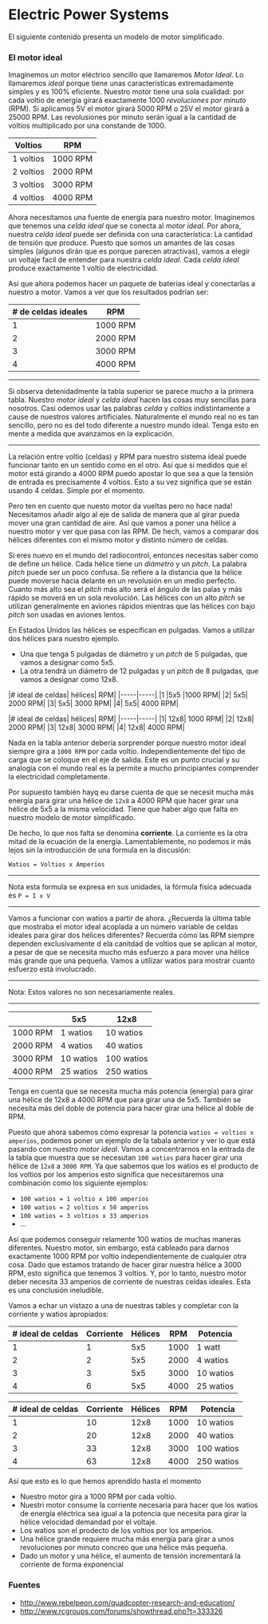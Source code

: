# Electric Power Systems
El siguiente contenido presenta un modelo de motor simplificado.

### El motor ideal
Imaginemos un motor eléctrico sencillo que llamaremos *Motor Ideal*. Lo llamaremos *ideal* porque tiene unas características extremadamente simples y es 100% eficiente. Nuestro motor tiene una sola cualidad: por cada voltio de energía girará exactamente 1000 *revoluciones por minuto* (RPM). Si aplicamos 5V el motor girará 5000 RPM o 25V el motor girará a 25000 RPM. Las revolusiones por minuto serán igual a la cantidad de voltios multiplicado por una constande de 1000.

|Voltios |	RPM|
|------|------------|
|1 voltios|	1000 RPM|
|2 voltios|	2000 RPM|
|3 voltios|	3000 RPM|
|4 voltios|	4000 RPM|

Ahora necesitamos una fuente de energía para nuestro motor. Imaginemos que tenemos una *celda ideal* que se conecta al *motor ideal*. Por ahora, nuestra *celda ideal* puede ser definida con una característica: La cantidad de tensión que produce. Puesto que somos un amantes de las cosas simples (algunos dirán que es porque parecen atractivas), vamos a elegir un voltaje facil de entender para nuestra *celda ideal*. Cada *celda ideal* produce exactamente 1 voltio de electricidad.

Así que ahora podemos hacer un paquete de baterías ideal y conectarlas a nuestro a motor. Vamos a ver que los resultados podrían ser:

| # de celdas ideales |	RPM |
|---------|--------|
| 1	| 1000 RPM |
| 2	|2000 RPM |
| 3 |3000 RPM |
| 4	|4000 RPM |

---

Si observa detenidadmente la tabla superior se parece mucho a la primera tabla. Nuestro *motor ideal* y *celda ideal* hacen las cosas muy sencillas para nosotros. Casi odemos usar las palabras *celda* y *coltios* indistintamente a cause de nuestros valores artificiales. Naturalmente el mundo real no es tan sencillo, pero no es del todo diferente a nuestro mundo ideal. Tenga esto en mente a medida que avanzamos en la explicación.

----

La relación entre voltio (celdas) y RPM para nuestro sistema ideal puede funcionar tanto en un sentido como en el otro. Así que si medidos que el motor está girando a 4000 RPM puedo apostar lo que sea a que la tensión de entrada es precisamente 4 voltios. Esto a su vez significa que se están usando 4 celdas. Simple por el momento.

Pero ten en cuento que nuesto motor da vueltas pero no hace nada! Necesitamos añadir algo al eje de salida de manera que al girar pueda mover una gran cantidad de aire. Así que vamos a poner una hélice a nuestro motor y ver que pasa con las RPM. De hech, vamos a comparar dos hélices diferentes con el mismo motor y distinto número de celdas.

Si eres nuevo en el mundo del radiocontrol, entonces necesitas saber como de define un hélice. Cada hélice tiene un *diámetro* y un *pitch*. La palabra *pitch* puede ser un poco confusa. Se refiere a la distancia que la hélice puede moverse hacia delante en un revolusión en un medio perfecto. Cuanto más alto sea el *pitch* más alto será el ángulo de las palas y más rápido se moverá en un sola revolución. Las hélices con un alto *pitch* se utilizan generalmente en aviones rápidos mientras que las hélices con bajo *pitch* son usadas en aviones lentos.

En Estados Unidos las hélices se especifican en pulgadas. Vamos a utilizar dos hélices para nuestro ejemplo.
- Una que tenga 5 pulgadas de diámetro y un *pitch* de 5 pulgadas, que vamos a designar como 5x5.
- La otra tendrá un diámetro de 12 pulgadas y un *pitch* de 8 pulgadas, que vamos a designar como 12x8.

|# ideal de celdas|	hélices|	RPM|
|-----|-----|
|1	|5x5	|1000 RPM|
|2|	5x5|	2000 RPM|
|3|	5x5|	3000 RPM|
|4|	5x5|	4000 RPM|

|# ideal de celdas|	hélices|	RPM|
|-----|-----|
|1|	12x8|	1000 RPM|
|2|	12x8|	2000 RPM|
|3|	12x8|	3000 RPM|
|4|	12x8|	4000 RPM|

Nada en la tabla anterior debería sorprender porque nuestro motor ideal siempre gira a `1000 RPM` por cada voltio. Independientemente del tipo de carga que se coloque en el eje de salida. Este es un punto crucial y su analogía con el mundo real es la permite a mucho principiantes comprender la electricidad completamente.

Por supuesto también hayq eu darse cuenta de que se necesit mucha más energía para girar una hélice de `12x8` a 4000 RPM que hacer girar una hélice de 5x5 a la misma velocidad. Tiene que haber algo que falta en nuestro modelo de motor simplificado.

De hecho, lo que nos falta se denomina **corriente**. La corriente es la otra mitad de la ecuación de la energía. Lamentablemente, no podemos ir más lejos sin la introducción de una formula en la discusión:
```
Watios = Voltios x Amperios
```
---

Nota esta formula se expresa en sus unidades, la fórmula física adecuada es `P = I x V`

---

Vamos a funcionar con watios a partir de ahora. ¿Recuerda la última table que mostraba el motor ideal acoplada a un número variable de celdas ideales para girar dos hélices diferentes? Recuerda cómo las RPM siempre dependen exclusivamente d ela canitdad de voltios que se aplican al motor, a pesar de que se necesita mucho más esfuerzo a para mover una hélice más grande que una pequeña. Vamos a utilizar watios para mostrar cuanto esfuerzo está involucrado.

---

Nota: Estos valores no son necesariamente reales.

---

| |	5x5	|12x8|
|---|----|----|
|1000 RPM|	1 watios|	10 watios|
|2000 RPM|	4 watios|	40 watios|
|3000 RPM|	10 watios|	100 watios|
|4000 RPM|	25 watios|	250 watios|

Tenga en cuenta que se necesita mucha más potencia (energía) para girar una hélice de 12x8 a 4000 RPM que para girar una de 5x5. También se necesita más del doble de potencia para hacer girar una hélice al doble de RPM.

Puesto que ahora sabemos cómo expresar la potencia `watios = voltios x amperios`, podemos poner un ejemplo de la tabala anterior y ver lo que está pasando con nuestro *motor ideal*. Vamos a concentrarnos en la entrada de la tabla que muestra que se necesutan `100 watios` para hacer girar una hélice de `12x8` a `3000 RPM`. Ya que sabemos que los watios es el producto de los voltios por los amperios esto significa que necesitaremos una combinación como los siguiente ejemplos:

- `100 watios = 1 voltio x 100 amperios`
- `100 watios = 2 voltios x 50 amperios`
- `100 watios = 3 voltios x 33 amperios`
-    ...

Así que podemos conseguir relamente 100 watios de muchas maneras diferentes. Nuestro motor, sin embargo, está cableado para darnos exactamente 1000 RPM por voltio independientemente de cualquier otra cosa. Dado que estamos tratando de hacer girar nuestra hélice a 3000 RPM, esto significa que tenemos 3 voltios. Y, por lo tanto, nuestro motor deber necesita 33 amperios de corriente de nuestras celdas ideales. Esta es una conclusión ineludible. 

Vamos a echar un vistazo a una de nuestras tables y completar con la corriente y watios apropiados:

|# ideal de celdas|	Corriente	|Hélices|	RPM|	Potencia|
|----|----|----|----|----|
|1|	1|	5x5|	1000|	1 watt|
|2|	2|	5x5|	2000|	4 watios|
|3|	3|	5x5|	3000|	10 watios|
|4|	6|	5x5|	4000|	25 watios|

|# ideal de celdas|	Corriente	|Hélices|	RPM|	Potencia|
|----|----|----|----|----|
|1|	10|	12x8|	1000|	10 watios|
|2|	20|	12x8|	2000|	40 watios|
|3|	33|	12x8|	3000|	100 watios|
|4|	63|	12x8|	4000|	250 watios|

Así que esto es lo que hemos aprendido hasta el momento

- Nuestro motor gira a 1000 RPM por cada voltio.
- Nuestri motor consume la corriente necesaria para hacer que los watios de energía eléctrica sea igual a la potencia que necesita para girar la hélice velocidad demandad por el voltaje.
- Los watios son el prodecto de los voltios por los amperios.
- Una hélice grande requiere mucha más energía para girar a unos revoluciones por minuto concreo que una hélice más pequeña.
- Dado un motor y una hélice, el aumento de tensión incrementará la corriente de forma exponencial

### Fuentes

- http://www.rebelpeon.com/quadcopter-research-and-education/
- http://www.rcgroups.com/forums/showthread.php?t=333326

